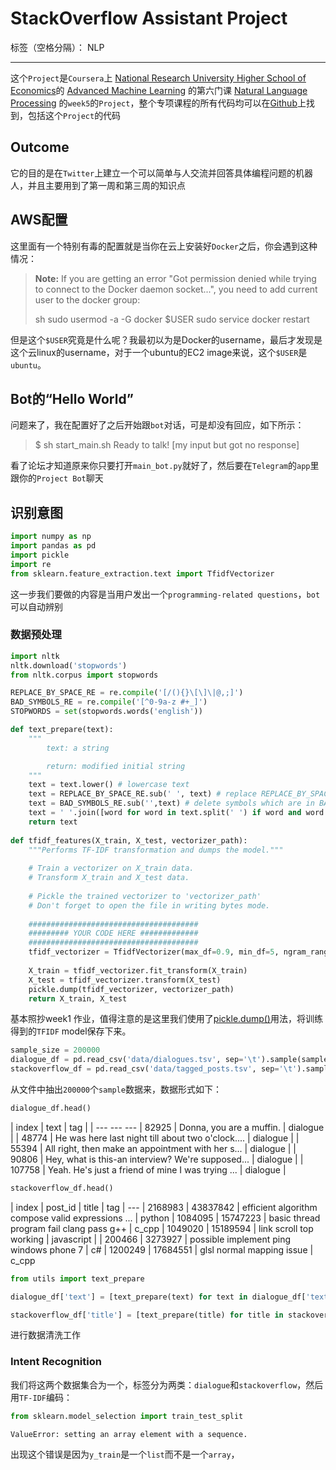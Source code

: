 ﻿# StackOverflow Assistant Project

标签（空格分隔）： NLP

---

这个`Project`是`Coursera`上 [National Research University Higher School of Economics](https://en.wikipedia.org/wiki/https://en.wikipedia.org/wiki/National_Research_University_%E2%80%93_Higher_School_of_Economics)的 [Advanced Machine Learning](https://www.coursera.org/specializations/aml) 的第六门课 [Natural Language Processing](https://www.coursera.org/learn/language-processing) 的`week5`的`Project`，整个专项课程的所有代码均可以在[Github](https://github.com/hse-aml)上找到，包括这个`Project`的代码

## Outcome
它的目的是在`Twitter`上建立一个可以简单与人交流并回答具体编程问题的机器人，并且主要用到了第一周和第三周的知识点
 
## AWS配置
这里面有一个特别有毒的配置就是当你在云上安装好`Docker`之后，你会遇到这种情况：
> **Note:** If you are getting an error "Got permission denied while trying to connect to the Docker daemon socket...", you need to add
> current user to the docker group: 
>
> sh sudo usermod -a -G docker
> $USER sudo service docker restart

但是这个`$USER`究竟是什么呢？我最初以为是Docker的username，最后才发现是这个云linux的username，对于一个ubuntu的EC2 image来说，这个`$USER`是`ubuntu`。

## Bot的“Hello World”
问题来了，我在配置好了之后开始跟`bot`对话，可是却没有回应，如下所示：

> $ sh
> start_main.sh
> Ready to talk!
> [my input but got no response]

看了论坛才知道原来你只要打开`main_bot.py`就好了，然后要在`Telegram`的`app`里跟你的`Project Bot`聊天

## 识别意图
```python
import numpy as np
import pandas as pd
import pickle
import re
from sklearn.feature_extraction.text import TfidfVectorizer

```
这一步我们要做的内容是当用户发出一个`programming-related questions`，`bot`可以自动辨别
### 数据预处理
```python
import nltk
nltk.download('stopwords')
from nltk.corpus import stopwords

REPLACE_BY_SPACE_RE = re.compile('[/(){}\[\]\|@,;]')
BAD_SYMBOLS_RE = re.compile('[^0-9a-z #+_]')
STOPWORDS = set(stopwords.words('english'))

def text_prepare(text):
    """
        text: a string

        return: modified initial string
    """
    text = text.lower() # lowercase text
    text = REPLACE_BY_SPACE_RE.sub(' ', text) # replace REPLACE_BY_SPACE_RE symbols by space in text
    text = BAD_SYMBOLS_RE.sub('',text) # delete symbols which are in BAD_SYMBOLS_RE from text
    text = ' '.join([word for word in text.split(' ') if word and word not in STOPWORDS]) # delete stopwords from text
    return text
    
def tfidf_features(X_train, X_test, vectorizer_path):
    """Performs TF-IDF transformation and dumps the model."""
    
    # Train a vectorizer on X_train data.
    # Transform X_train and X_test data.
    
    # Pickle the trained vectorizer to 'vectorizer_path'
    # Don't forget to open the file in writing bytes mode.
    
    ######################################
    ######### YOUR CODE HERE #############
    ######################################
    tfidf_vectorizer = TfidfVectorizer(max_df=0.9, min_df=5, ngram_range=(1,2),token_pattern=re.compile('\S+')) ####### YOUR CODE HERE #######
    
    X_train = tfidf_vectorizer.fit_transform(X_train)
    X_test = tfidf_vectorizer.transform(X_test)
    pickle.dump(tfidf_vectorizer, vectorizer_path)
    return X_train, X_test
```
基本照抄week1 作业，值得注意的是这里我们使用了[pickle.dump()](https://blog.csdn.net/gdkyxy2013/article/details/80495353)用法，将训练得到的`TFIDF` model保存下来。

```python
sample_size = 200000
dialogue_df = pd.read_csv('data/dialogues.tsv', sep='\t').sample(sample_size, random_state=0)
stackoverflow_df = pd.read_csv('data/tagged_posts.tsv', sep='\t').sample(sample_size, random_state=0)
```
从文件中抽出`200000`个`sample`数据来，数据形式如下：
```python
dialogue_df.head()
```
| index	| text |	tag |
|  ---     ---       ---
| 82925	| Donna, you are a muffin. |	dialogue |
| 48774	| He was here last night till about two o'clock....	| dialogue |
| 55394	| All right, then make an appointment with her s...	| dialogue |
| 90806	| Hey, what is this-an interview? We're supposed...	| dialogue |
| 107758 |	Yeah. He's just a friend of mine I was trying ... | dialogue |
```python
stackoverflow_df.head()
```

| index | post_id	| title	| tag
| ---
| 2168983 |	43837842 | efficient algorithm compose valid expressions ... | python
| 1084095 | 15747223 | basic thread program fail clang pass g++	| c_cpp
| 1049020 |	15189594 | link scroll top working	| javascript | 
| 200466 | 3273927 | possible implement ping windows phone 7 |	c#
| 1200249	| 17684551	| glsl normal mapping issue	| c_cpp

```python
from utils import text_prepare

dialogue_df['text'] = [text_prepare(text) for text in dialogue_df['text'] ]######### YOUR CODE HERE #############

stackoverflow_df['title'] = [text_prepare(title) for title in stackoverflow_df['title']]######### YOUR CODE HERE #############
```
进行数据清洗工作

### Intent Recognition
我们将这两个数据集合为一个，标签分为两类：`dialogue`和`stackoverflow`，然后用`TF-IDF`编码：
```python
from sklearn.model_selection import train_test_split

```

    ValueError: setting an array element with a sequence.
出现这个错误是因为`y_train`是一个`list`而不是一个`array`，

